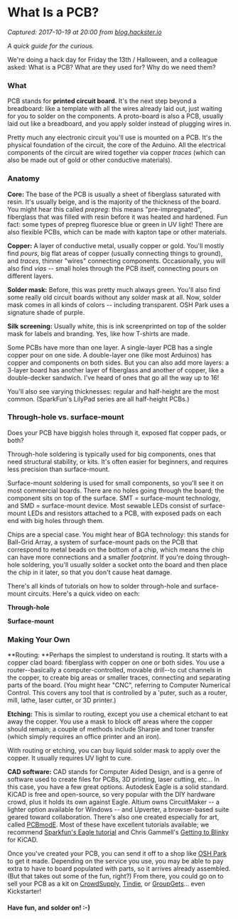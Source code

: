 # What Is a PCB?

_Captured: 2017-10-19 at 20:00 from [blog.hackster.io](https://blog.hackster.io/what-is-a-pcb-968d80968ee2)_

_A quick guide for the curious._

We're doing a hack day for Friday the 13th / Halloween, and a colleague asked: What is a PCB? What are they used for? Why do we need them?

### What

PCB stands for **printed circuit board.** It's the next step beyond a breadboard: like a template with all the wires already laid out, just waiting for you to solder on the components. A proto-board is also a PCB, usually laid out like a breadboard, and you apply solder instead of plugging wires in.

Pretty much any electronic circuit you'll use is mounted on a PCB. It's the physical foundation of the circuit, the core of the Arduino. All the electrical components of the circuit are wired together via copper _traces_ (which can also be made out of gold or other conductive materials).

### Anatomy

**Core:** The base of the PCB is usually a sheet of fiberglass saturated with resin. It's usually beige, and is the majority of the thickness of the board. You might hear this called _prepreg_: this means "pre-impregnated", fiberglass that was filled with resin before it was heated and hardened. Fun fact: some types of prepreg fluoresce blue or green in UV light! There are also flexible PCBs, which can be made with kapton tape or other materials.

**Copper:** A layer of conductive metal, usually copper or gold. You'll mostly find _pours_, big flat areas of copper (usually connecting things to ground), and _traces_, thinner "wires" connecting components. Occasionally, you will also find _vias_ -- small holes through the PCB itself, connecting pours on different layers.

**Solder mask:** Before, this was pretty much always green. You'll also find some really old circuit boards without any solder mask at all. Now, solder mask comes in all kinds of colors -- including transparent. OSH Park uses a signature shade of purple.

**Silk screening:** Usually white, this is ink screenprinted on top of the solder mask for labels and branding. Yes, like how T-shirts are made.

Some PCBs have more than one layer. A single-layer PCB has a single copper pour on one side. A double-layer one (like most Arduinos) has copper and components on both sides. But you can also add more layers: a 3-layer board has another layer of fiberglass and another of copper, like a double-decker sandwich. I've heard of ones that go all the way up to 16!

You'll also see varying thicknesses: regular and half-height are the most common. (SparkFun's LilyPad series are all half-height PCBs.)

### Through-hole vs. surface-mount

Does your PCB have biggish holes through it, exposed flat copper pads, or both?

Through-hole soldering is typically used for big components, ones that need structural stability, or kits. It's often easier for beginners, and requires less precision than surface-mount.

Surface-mount soldering is used for small components, so you'll see it on most commercial boards. There are no holes going through the board; the component sits on top of the surface. SMT = surface-mount technology, and SMD = surface-mount device. Most sewable LEDs consist of surface-mount LEDs and resistors attached to a PCB, with exposed pads on each end with big holes through them.

Chips are a special case. You might hear of BGA technology: this stands for Ball-Grid Array, a system of surface-mount pads on the PCB that correspond to metal beads on the bottom of a chip, which means the chip can have more connections and a smaller _footprint_. If you're doing through-hole soldering, you'll usually solder a socket onto the board and then place the chip in it later, so that you don't cause heat damage.

There's all kinds of tutorials on how to solder through-hole and surface-mount circuits. Here's a quick video on each:

**Through-hole**

**Surface-mount**

### Making Your Own

**Routing: **Perhaps the simplest to understand is routing. It starts with a copper clad board: fiberglass with copper on one or both sides. You use a router--basically a computer-controlled, movable drill--to cut channels in the copper, to create big areas or smaller traces, connecting and separating parts of the board. (You might hear "CNC", referring to Computer Numerical Control. This covers any tool that is controlled by a 'puter, such as a router, mill, lathe, laser cutter, or 3D printer.)

**Etching:** This is similar to routing, except you use a chemical etchant to eat away the copper. You use a mask to block off areas where the copper should remain; a couple of methods include Sharpie and toner transfer (which simply requires an office printer and an iron).

With routing or etching, you can buy liquid solder mask to apply over the copper. It usually requires UV light to cure.

**CAD software:** CAD stands for Computer Aided Design, and is a genre of software used to create files for PCBs, 3D printing, laser cutting, etc… In this case, you have a few great options. Autodesk Eagle is a solid standard. KiCAD is free and open-source, so very popular with the DIY hardware crowd, plus it holds its own against Eagle. Altium owns CircuitMaker -- a lighter option available for Windows -- and Upverter, a browser-based suite geared toward collaboration. There's also one created especially for art, called [PCBmodE](http://pcbmode.readthedocs.io/en/latest/introduction.html). Most of these have excellent tutorials available; we recommend [Sparkfun's Eagle tutorial](https://learn.sparkfun.com/tutorials/tags/eagle) and Chris Gammell's [Getting to Blinky](https://contextualelectronics.com/courses/getting-to-blinky/) for KiCAD.

Once you've created your PCB, you can send it off to a shop like [OSH Park](https://oshpark.com/) to get it made. Depending on the service you use, you may be able to pay extra to have to board populated with parts, so it arrives already assembled. (But that takes out some of the fun, right?) From there, you could go on to sell your PCB as a kit on [CrowdSupply](https://www.crowdsupply.com/), [Tindie](https://www.tindie.com/), or [GroupGets](https://groupgets.com/)… even Kickstarter!

#### Have fun, and solder on! :-)
